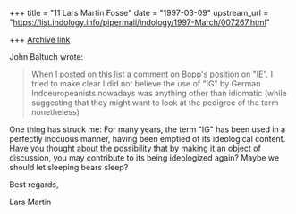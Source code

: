 +++
title = "11 Lars Martin Fosse"
date = "1997-03-09"
upstream_url = "https://list.indology.info/pipermail/indology/1997-March/007267.html"

+++
[Archive link](https://list.indology.info/pipermail/indology/1997-March/007267.html)

John Baltuch wrote:

>When I posted on this list a comment on Bopp's position on "IE",
>I tried to make clear I did not believe the use of "IG" by German
>Indoeuropeanists nowadays was anything other than idiomatic (while suggesting
>that they might want to look at the pedigree of the term nonetheless)

One thing has struck me: For many years, the term "IG" has been used in a
perfectly inocuous manner, having been emptied of its ideological content.
Have you thought about the possibility that by making it an object of
discussion, you may contribute to its being ideologized again? Maybe we
should let sleeping bears sleep?

Best regards,

Lars Martin 





